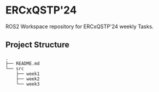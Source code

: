 # ERCxQSTP'24

ROS2 Workspace repository for ERCxQSTP'24 weekly Tasks.

## Project Structure

```text
.
├── README.md
└── src
    ├── week1
    ├── week2
    └── week3
```
